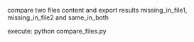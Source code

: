 compare two files content and  export results missing_in_file1, missing_in_file2 and same_in_both

execute: python compare_files.py
